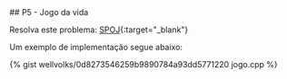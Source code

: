  <div id="jogo">
 
 </div>
## P5 - Jogo da vida

Resolva este problema:
[SPOJ][spoj-VIDAMG]{:target="_blank"}


Um exemplo de implementação segue abaixo:

{% gist wellvolks/0d8273546259b9890784a93dd5771220 jogo.cpp %}

[spoj-VIDAMG]:		https://br.spoj.com/problems/VIDAMG/
